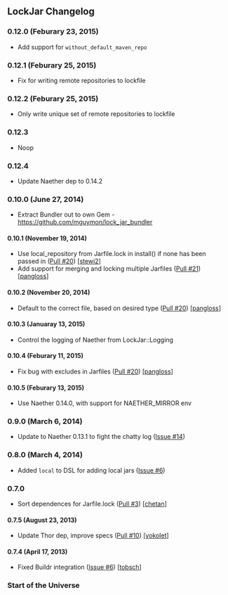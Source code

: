 ## LockJar Changelog

### 0.12.0 (Feburary 23, 2015)

* Add support for `without_default_maven_repo`

### 0.12.1 (Feburary 25, 2015)

* Fix for writing remote repositories to lockfile

### 0.12.2 (Feburary 25, 2015)

* Only write unique set of remote repositories to lockfile

### 0.12.3

* Noop

### 0.12.4

* Update Naether dep to 0.14.2

### 0.10.0 (June 27, 2014)

* Extract Bundler out to own Gem - https://github.com/mguymon/lock_jar_bundler

#### 0.10.1 (November 19, 2014)

* Use local_repository from Jarfile.lock in install() if none has been passed in (<a href="https://github.com/mguymon/lock_jar/pull/20">Pull #20</a>) [<a href="https://github.com/stewi2">stewi2</a>]
* Add support for merging and locking multiple Jarfiles (<a href="https://github.com/mguymon/lock_jar/pull/21">Pull #21</a>) [<a href="https://github.com/pangloss">pangloss</a>]

#### 0.10.2 (November 20, 2014)

* Default to the correct file, based on desired type (<a href="https://github.com/mguymon/lock_jar/pull/22">Pull #20</a>) [<a href="https://github.com/pangloss">pangloss</a>]

#### 0.10.3 (Januaray 13, 2015)

* Control the logging of Naether from LockJar::Logging

#### 0.10.4 (Feburary 11, 2015)

* Fix bug with excludes in Jarfiles (<a href="https://github.com/mguymon/lock_jar/pull/25">Pull #20</a>) [<a href="https://github.com/pangloss">pangloss</a>]

#### 0.10.5 (Feburary 13, 2015)

* Use Naether 0.14.0, with support for NAETHER_MIRROR env

### 0.9.0 (March 6, 2014)

* Update to Naether 0.13.1 to fight the chatty log (<a href="https://github.com/mguymon/lock_jar/issues/14">Issue #14</a>)

### 0.8.0 (March 4, 2014)

* Added `local` to DSL for adding local jars (<a href="https://github.com/mguymon/lock_jar/issues/6">Issue #6</a>)

### 0.7.0

* Sort dependences for Jarfile.lock (<a href="https://github.com/mguymon/lock_jar/pull/3">Pull #3</a>) [<a href="https://github.com/chetan">chetan</a>]

#### 0.7.5 (August 23, 2013)

* Update Thor dep, improve specs (<a href="https://github.com/mguymon/lock_jar/pull/10">Pull #10</a>) [<a href="https://github.com/yokolet">yokolet</a>]

#### 0.7.4 (April 17, 2013)

* Fixed Buildr integration (<a href="https://github.com/mguymon/lock_jar/issues/6">Issue #6</a>) [<a href="https://github.com/tobsch">tobsch</a>]

### Start of the Universe
